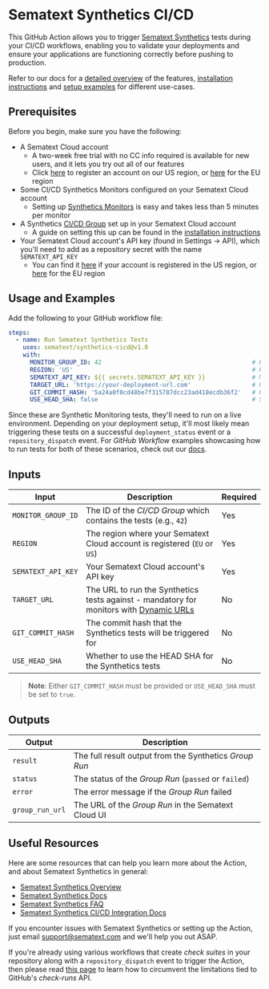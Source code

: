 # Sematext Synthetics CI/CD

This GitHub Action allows you to trigger [Sematext Synthetics](https://sematext.com/docs/synthetics/) tests during your CI/CD workflows, enabling you to validate your deployments and ensure your applications are functioning correctly before pushing to production.

Refer to our docs for a [detailed overview](https://sematext.com/docs/synthetics/ci-cd/overview/) of the features, [installation instructions](https://sematext.com/docs/synthetics/ci-cd/ci-cd-installation/) and [setup examples](https://sematext.com/docs/synthetics/ci-cd/ci-cd-installation/#examples) for different use-cases.



## Prerequisites

Before you begin, make sure you have the following:
- A Sematext Cloud account
  - A two-week free trial with no CC info required is available for new users, and it lets you try out all of our features
  - Click [here](https://apps.sematext.com/ui/registration) to register an account on our US region, or [here](https://apps.eu.sematext.com/ui/registration) for the EU region
- Some CI/CD Synthetics Monitors configured on your Sematext Cloud account
  - Setting up [Synthetics Monitors](https://sematext.com/docs/synthetics/getting-started/) is easy and takes less than 5 minutes per monitor
- A Synthetics [CI/CD Group](https://sematext.com/docs/synthetics/ci-cd/overview/#cicd-groups) set up in your Sematext Cloud account
  - A guide on setting this up can be found in the [installation instructions](https://sematext.com/docs/synthetics/ci-cd/ci-cd-installation/)
- Your Sematext Cloud account's API key (found in Settings → API), which you'll need to add as a repository secret with the name `SEMATEXT_API_KEY`
  - You can find it [here](https://apps.sematext.com/ui/account/api) if your account is registered in the US region, or [here](https://apps.eu.sematext.com/ui/account/api) for the EU region



## Usage and Examples

Add the following to your GitHub workflow file:

```yaml
steps:
  - name: Run Sematext Synthetics Tests
    uses: sematext/synthetics-cicd@v1.0
    with:
      MONITOR_GROUP_ID: 42                                          # Replace with your actual Monitor Group ID
      REGION: 'US'                                                  # Replace with your Sematext Cloud account's region ('EU' or 'US')
      SEMATEXT_API_KEY: ${{ secrets.SEMATEXT_API_KEY }}             # Make sure to add your Sematext API key as a repository secret first
      TARGET_URL: 'https://your-deployment-url.com'                 # Pass dynamically from your setup, used as the replacement for <DYNAMIC_URL>
      GIT_COMMIT_HASH: '5a24a0f8cd48be7f315787dcc23ad418ecdb36f2'   # Pass dynamically from your setup as needed
      USE_HEAD_SHA: false                                           # Set to true if the invoking event is linked to the commit you're testing
```

Since these are Synthetic Monitoring tests, they'll need to run on a live environment. Depending on your deployment setup, it'll most likely mean triggering these tests on a successful `deployment_status` event or a `repository_dispatch` event. For *GitHub Workflow* examples showcasing how to run tests for both of these scenarios, check out our [docs](https://sematext.com/docs/synthetics/ci-cd/ci-cd-installation/#examples).



## Inputs

| Input | Description | Required |
|-------|-------------|----------|
| `MONITOR_GROUP_ID` | The ID of the *CI/CD Group* which contains the tests (e.g., `42`) | Yes |
| `REGION` | The region where your Sematext Cloud account is registered (`EU` or `US`) | Yes |
| `SEMATEXT_API_KEY` | Your Sematext Cloud account's API key | Yes |
| `TARGET_URL` | The URL to run the Synthetics tests against - mandatory for monitors with [Dynamic URLs](/docs/synthetics/ci-cd/overview/#dynamic-urls) | No |
| `GIT_COMMIT_HASH` | The commit hash that the Synthetics tests will be triggered for | No |
| `USE_HEAD_SHA` | Whether to use the HEAD SHA for the Synthetics tests | No |

> **Note**: Either `GIT_COMMIT_HASH` must be provided or `USE_HEAD_SHA` must be set to `true`.



## Outputs

| Output | Description |
|--------|-------------|
| `result` | The full result output from the Synthetics *Group Run* |
| `status` | The status of the *Group Run* (`passed` or `failed`) |
| `error` | The error message if the *Group Run* failed |
| `group_run_url` | The URL of the *Group Run* in the Sematext Cloud UI |



## Useful Resources

Here are some resources that can help you learn more about the Action, and about Sematext Synthetics in general:
- [Sematext Synthetics Overview](https://sematext.com/synthetic-monitoring/)
- [Sematext Synthetics Docs](https://sematext.com/docs/synthetics/)
- [Sematext Synthetics FAQ](https://sematext.com/docs/synthetics/faq/)
- [Sematext Synthetics CI/CD Integration Docs](https://sematext.com/docs/synthetics/ci-cd/overview/)

If you encounter issues with Sematext Synthetics or setting up the Action, just email support@sematext.com and we'll help you out ASAP.

If you're already using various workflows that create *check suites* in your repository along with a `repository_dispatch` event to trigger the Action, then please read [this page](https://sematext.com/docs/synthetics/ci-cd/ci-cd-check-run-fix/) to learn how to circumvent the limitations tied to GitHub's *check-runs* API.
